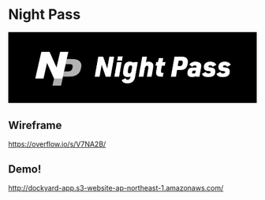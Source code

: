# Night Pass
![](portrait.png)

## Wireframe
https://overflow.io/s/V7NA2B/

## Demo!
http://dockyard-app.s3-website-ap-northeast-1.amazonaws.com/
